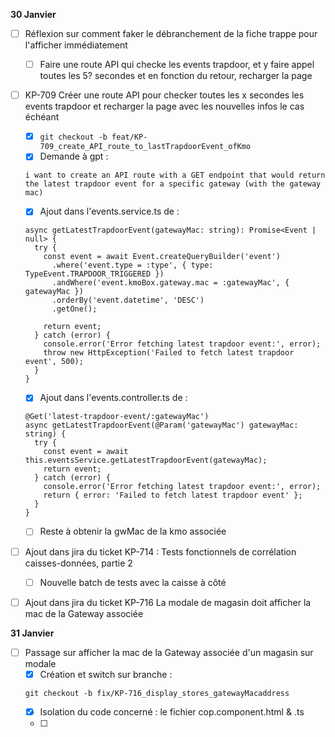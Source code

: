 **30 Janvier**
- [ ] Réflexion sur comment faker le débranchement de la fiche trappe pour l'afficher immédiatement
  - [ ] Faire une route API qui checke les events trapdoor, et y faire appel toutes les 5? secondes et en fonction du retour, recharger la page 
- [ ] KP-709 Créer une route API pour checker toutes les x secondes les events trapdoor et recharger la page avec les nouvelles infos le cas échéant
  - [x] ```git checkout -b feat/KP-709_create_API_route_to_lastTrapdoorEvent_ofKmo```
  - [x] Demande à gpt : 
  ```
  i want to create an API route with a GET endpoint that would return the latest trapdoor event for a specific gateway (with the gateway mac)
  ```
  - [x] Ajout dans l'events.service.ts de : 
  ```
  async getLatestTrapdoorEvent(gatewayMac: string): Promise<Event | null> {
    try {
      const event = await Event.createQueryBuilder('event')
        .where('event.type = :type', { type: TypeEvent.TRAPDOOR_TRIGGERED })
        .andWhere('event.kmoBox.gateway.mac = :gatewayMac', { gatewayMac })
        .orderBy('event.datetime', 'DESC')
        .getOne();

      return event;
    } catch (error) {
      console.error('Error fetching latest trapdoor event:', error);
      throw new HttpException('Failed to fetch latest trapdoor event', 500);
    }
  }
  ```
  - [x] Ajout dans l'events.controller.ts de : 
  ```
  @Get('latest-trapdoor-event/:gatewayMac')
  async getLatestTrapdoorEvent(@Param('gatewayMac') gatewayMac: string) {
    try {
      const event = await this.eventsService.getLatestTrapdoorEvent(gatewayMac);
      return event;
    } catch (error) {
      console.error('Error fetching latest trapdoor event:', error);
      return { error: 'Failed to fetch latest trapdoor event' };
    }
  }
  ```
  - [ ] Reste à obtenir la gwMac de la kmo associée
- [ ] Ajout dans jira du ticket KP-714 : Tests fonctionnels de corrélation caisses-données, partie 2
    - [ ] Nouvelle batch de tests avec la caisse à côté
- [ ] Ajout dans jira du ticket KP-716 La modale de magasin doit afficher la mac de la Gateway associée


**31 Janvier**
- [ ] Passage sur afficher la mac de la Gateway associée d'un magasin sur modale
    - [x] Création et switch sur branche : 
    ```
    git checkout -b fix/KP-716_display_stores_gatewayMacaddress
    ```
    - [x] Isolation du code concerné : le fichier cop.component.html & .ts
    - [ ]